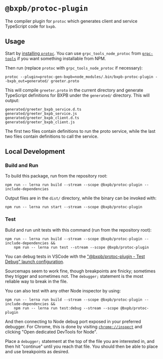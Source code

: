 # `@bxpb/protoc-plugin`

The compiler plugin for `protoc` which generates client and service TypeScript code for `bxpb`.

## Usage

Start by
[installing `protoc`](https://github.com/protocolbuffers/protobuf#protocol-compiler-installation).
You can use `grpc_tools_node_protoc` from [`grpc-tools`](https://www.npmjs.com/package/grpc-tools)
if you want something installable from NPM.

Then run (replace `protoc` with `grpc_tools_node_protoc` if necessary):

```shell
protoc --plugin=protoc-gen-bxpb=node_modules/.bin/bxpb-protoc-plugin --bxpb_out=generated/ greeter.proto
```

This will compile `greeter.proto` in the current directory and generate TypeScript definitions for BXPB
under the `generated/` directory. This will output:

```
generated/greeter_bxpb_service.d.ts
generated/greeter_bxpb_service.js
generated/greeter_bxpb_client.d.ts
generated/greeter_bxpb_client.js
```

The first two files contain definitions to run the proto service, while the last two files contain
definitions to call the service.

## Local Development

### Build and Run

To build this package, run from the repository root:

```shell
npm run -- lerna run build --stream --scope @bxpb/protoc-plugin --include-dependencies
```

Output files are in the `dist/` directory, while the binary can be invoked with:

```shell
npm run -- lerna run start --stream --scope @bxpb/protoc-plugin
```

### Test

Build and run unit tests with this command (run from the repository root):

```shell
npm run -- lerna run build --stream --scope @bxpb/protoc-plugin --include-dependencies &&
    npm run -- lerna run test --stream --scope @bxpb/protoc-plugin
```

You can debug tests in VSCode with the
["@bxpb/protoc-plugin - Test Debug" launch configuration](/.vscode/launch.json).

Sourcemaps seem to work fine, though breakpoints are finicky; sometimes they trigger and sometimes
not. The `debugger;` statement is the most reliable way to break in the file.

You can also test with any other Node inspector by using:

```shell
npm run -- lerna run build --stream --scope @bxpb/protoc-plugin --include-dependencies &&
    npm run -- lerna run test:debug --stream --scope @bxpb/protoc-plugin
```

And then connecting to Node debug port exposed in your preferred debugger. For Chrome, this is done
by visiting [`chrome://inspect`](chrome://inspect) and clicking "Open dedicated DevTools for Node".

Place a `debugger;` statement at the top of the file you are interested in, and then hit "continue"
until you reach that file. You should then be able to place and use breakpoints as desired.